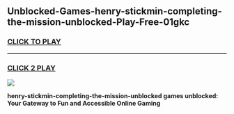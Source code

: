 
## Unblocked-Games-henry-stickmin-completing-the-mission-unblocked-Play-Free-01gkc
<h3>
<a href="https://premium76.site?title=henry-stickmin-completing-the-mission-unblocked&ref=20M">CLICK TO PLAY</a></h3>
<hr>

<h3>
<a href="https://premium76.site?title=henry-stickmin-completing-the-mission-unblocked&ref=20M">CLICK 2 PLAY</a>
  
</h3>

<a href="https://premium76.site?title=henry-stickmin-completing-the-mission-unblocked&ref=19M"><img src="https://clearcache.store/games.png"></a>


**henry-stickmin-completing-the-mission-unblocked games unblocked: Your Gateway to Fun and Accessible Online Gaming**
